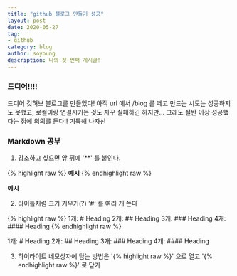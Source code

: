 ```yaml
---
title: "github 블로그 만들기 성공"
layout: post
date: 2020-05-27
tag:
- github
category: blog
author: soyoung
description: 나의 첫 번째 게시글!
---
```


### 드디어!!!!
드디어 깃허브 블로그를 만들었다! 아직 url 에서 /blog 를 떼고 만드는 시도는 성공하지도 못했고,
로컬이랑 연결시키는 것도 자꾸 실패하긴 하지만...
그래도 절반 이상 성공했다는 점에 의의를 둔다!! 기특해 나자신


### Markdown 공부
1. 강조하고 싶으면 앞 뒤에 '**' 를 붙인다.

{% highlight raw %}
**예시**
{% endhighlight raw %}

**예시**

2. 타이틀처럼 크기 키우기(?)
'#' 를 여러 개 쓴다

{% highlight raw %}
1개: # Heading
2개: ## Heading
3개: ### Heading
4개: #### Heading
{% endhighlight raw %}

1개: # Heading
2개: ## Heading
3개: ### Heading
4개: #### Heading

3. 하이라이트
네모상자에 담는 방법은 '{% highlight raw %}' 으로 열고 '{% endhighlight raw %}' 로 닫기

